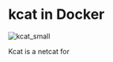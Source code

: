 # kcat in Docker
![kcat_small](https://github.com/Dwijad/kafkacat/assets/12824049/2070ad85-5e41-456d-8360-f83a2ff42501)

Kcat is a netcat for 


<!--stackedit_data:
eyJoaXN0b3J5IjpbLTExNTA0MDM1ODYsLTMwNzE5Mzk4NV19
-->